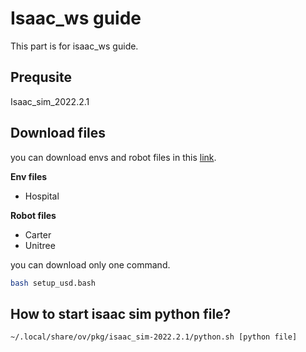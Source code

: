 # Isaac_ws guide

This part is for isaac_ws guide.

## Prequsite

Isaac_sim_2022.2.1

## Download files

you can download envs and robot files in this [link](https://www.dropbox.com/home/Auturbo/QNAI).

**Env files**

-   Hospital

**Robot files**

-   Carter
-   Unitree

you can download only one command.

```bash
bash setup_usd.bash
```

## How to start isaac sim python file?

```bash
~/.local/share/ov/pkg/isaac_sim-2022.2.1/python.sh [python file]
```
